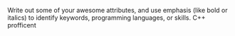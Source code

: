 Write out some of your awesome attributes, and use emphasis (like bold or italics) to identify keywords, programming languages, or skills. 
C++ profficent 
